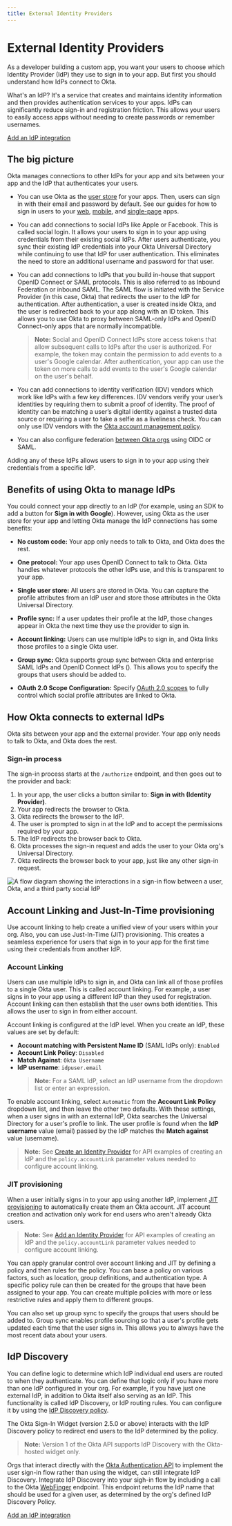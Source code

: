 ```yaml
---
title: External Identity Providers
---
```


# External Identity Providers

As a developer building a custom app, you want your users to choose which Identity Provider (IdP) they use to sign in to your app. But first you should understand how IdPs connect to Okta.

What's an IdP? It's a service that creates and maintains identity information and then provides authentication services to your apps. IdPs can significantly reduce sign-in and registration friction. This allows your users to easily access apps without needing to create passwords or remember usernames.


<a href='/docs/guides/identity-providers/' class='Button--blueDarkOutline card' data-proofer-ignore>
   <span>Add an IdP integration</span>
</a>

## The big picture

Okta manages connections to other IdPs for your app and sits between your app and the IdP that authenticates your users.

* You can use Okta as the [user store](/docs/concepts/user-profiles/) for your apps. Then, users can sign in with their email and password by default. See our guides for how to sign in users to your [web](/docs/guides/sign-into-web-app-redirect/), [mobile](/docs/guides/sign-into-mobile-app-redirect/), and [single-page](/docs/guides/sign-into-spa-redirect/) apps.

* You can add connections to social IdPs like Apple or Facebook. This is called social login. It allows your users to sign in to your app using credentials from their existing social IdPs. After users authenticate, you sync their existing IdP credentials into your Okta Universal Directory while continuing to use that IdP for user authentication. This eliminates the need to store an additional username and password for that user.

* You can add connections to IdPs that you build in-house that support OpenID Connect or SAML protocols. This is also referred to as Inbound Federation or inbound SAML. The SAML flow is initiated with the Service Provider (in this case, Okta) that redirects the user to the IdP for authentication. After authentication, a user is created inside Okta, and the user is redirected back to your app along with an ID token. This allows you to use Okta to proxy between SAML-only IdPs and OpenID Connect-only apps that are normally incompatible.

  > **Note:** Social and OpenID Connect IdPs store access tokens that allow subsequent calls to IdPs after the user is authorized. For example, the token may contain the permission to add events to a user's Google calendar. After authentication, your app can use the token on more calls to add events to the user's Google calendar on the user's behalf.

* You can add connections to identity verification (IDV) vendors which work like IdPs with a few key differences. IDV vendors verify your user’s identities by requiring them to submit a proof of identity. The proof of identity can be matching a user’s digital identity against a trusted data source or requiring a user to take a selfie as a liveliness check. You can only use IDV vendors with the [Okta account management policy](/docs/guides/okta-account-management-policy/main/).

* You can also configure federation [between Okta orgs](/docs/guides/add-an-external-idp/oktatookta/main/) using OIDC or SAML.

Adding any of these IdPs allows users to sign in to your app using their credentials from a specific IdP.

## Benefits of using Okta to manage IdPs

You could connect your app directly to an IdP (for example, using an SDK to add a button for **Sign in with Google**). However, using Okta as the user store for your app and letting Okta manage the IdP connections has some benefits:

* **No custom code:** Your app only needs to talk to Okta, and Okta does the rest.

* **One protocol:** Your app uses OpenID Connect to talk to Okta. Okta handles whatever protocols the other IdPs use, and this is transparent to your app.

* **Single user store:** All users are stored in Okta. You can capture the profile attributes from an IdP user and store those attributes in the Okta Universal Directory.

* **Profile sync:** If a user updates their profile at the IdP, those changes appear in Okta the next time they use the provider to sign in.

* **Account linking:** Users can use multiple IdPs to sign in, and Okta links those profiles to a single Okta user.

* **Group sync:** Okta supports group sync between Okta and enterprise SAML IdPs and OpenID Connect IdPs (<ApiLifecycle access="ea" />). This allows you to specify the groups that users should be added to.

* **OAuth 2.0 Scope Configuration:** Specify [OAuth 2.0 scopes](/docs/guides/implement-oauth-for-okta/main/#scopes-and-supported-endpoints) to fully control which social profile attributes are linked to Okta.

## How Okta connects to external IdPs

Okta sits between your app and the external provider. Your app only needs to talk to Okta, and Okta does the rest.

### Sign-in process

The sign-in process starts at the `/authorize` endpoint, and then goes out to the provider and back:

1. In your app, the user clicks a button similar to: **Sign in with (Identity Provider)**.
2. Your app redirects the browser to Okta.
3. Okta redirects the browser to the IdP.
4. The user is prompted to sign in at the IdP and to accept the permissions required by your app.
5. The IdP redirects the browser back to Okta.
6. Okta processes the sign-in request and adds the user to your Okta org's Universal Directory.
7. Okta redirects the browser back to your app, just like any other sign-in request.

<div class="three-quarter">

![A flow diagram showing the interactions in a sign-in flow between a user, Okta, and a third party social IdP](/img/auth/social_login_flow.png)

<!-- Source image: https://www.figma.com/file/YH5Zhzp66kGCglrXQUag2E/%F0%9F%93%8A-Updated-Diagrams-for-Dev-Docs?type=design&node-id=4336%3A21837&mode=design&t=Zl0pQHW1kqZli8ZO-1  social_login_flow -->

</div>

<!-- Source for image. Generated using http://www.plantuml.com/plantuml/uml/

@startuml
skinparam monochrome true

participant "Okta" as ok
participant "User Agent" as ua
participant "Social Identity Provider" as idp

ua -> ok: Get /oauth2/v1/authorize
ok -> ua: 302 to IdP's Authorize Endpoint + state
ua -> idp: GET IdP's Authorize Endpoint + state
ua <-> idp: User authenticates
idp -> ua: 302 to /oauth2/v1/authorize/callback + state  + code
ua -> ok: GET /oauth2/v1/authorize/callback + state  + code
ok -> ua: 302 to redirect_uri
@enduml
-->

## Account Linking and Just-In-Time provisioning

Use account linking to help create a unified view of your users within your org. Also, you can use Just-In-Time (JIT) provisioning. This creates a seamless experience for users that sign in to your app for the first time using their credentials from another IdP.

### Account Linking

Users can use multiple IdPs to sign in, and Okta can link all of those profiles to a single Okta user. This is called account linking. For example, a user signs in to your app using a different IdP than they used for registration. Account linking can then establish that the user owns both identities. This allows the user to sign in from either account.

Account linking is configured at the IdP level. When you create an IdP, these values are set by default:

* **Account matching with Persistent Name ID** (SAML IdPs only): `Enabled`
* **Account Link Policy**: `Disabled`
* **Match Against**: `Okta Username`
* **IdP username**: `idpuser.email`
  > **Note:** For a SAML IdP, select an IdP username from the dropdown list or enter an expression.

To enable account linking, select `Automatic` from the **Account Link Policy** dropdown list, and then leave the other two defaults. With these settings, when a user signs in with an external IdP, Okta searches the Universal Directory for a user's profile to link. The user profile is found when the **IdP username** value (email) passed by the IdP matches the **Match against** value (username).

> **Note:** See [Create an Identity Provider](https://developer.okta.com/docs/api/openapi/okta-management/management/tag/IdentityProvider/#tag/IdentityProvider/operation/createIdentityProvider) for API examples of creating an IdP and the `policy.accountLink` parameter values needed to configure account linking.

### JIT provisioning

When a user initially signs in to your app using another IdP, implement [JIT provisioning](https://help.okta.com/okta_help.htm?id=ext_Identity_Providers) to automatically create them an Okta account. JIT account creation and activation only work for end users who aren't already Okta users.

> **Note:** See [Add an Identity Provider](https://developer.okta.com/docs/api/openapi/okta-management/management/tag/IdentityProvider/) for API examples of creating an IdP and the `policy.accountLink` parameter values needed to configure account linking.

You can apply granular control over account linking and JIT by defining a policy and then rules for the policy. You can base a policy on various factors, such as location, group definitions, and authentication type. A specific policy rule can then be created for the groups that have been assigned to your app. You can create multiple policies with more or less restrictive rules and apply them to different groups.

You can also set up group sync to specify the groups that users should be added to. Group sync enables profile sourcing so that a user's profile gets updated each time that the user signs in. This allows you to always have the most recent data about your users.

## IdP Discovery

You can define logic to determine which IdP individual end users are routed to when they authenticate. You can define that logic only if you have more than one IdP configured in your org. For example, if you have just one external IdP, in addition to Okta itself also serving as an IdP. This functionality is called IdP Discovery, or IdP routing rules. You can configure it by using the [IdP Discovery policy](https://developer.okta.com/docs/api/openapi/okta-management/management/tag/Policy/#tag/Policy/operation/createPolicy).

The Okta Sign-In Widget (version 2.5.0 or above) interacts with the IdP Discovery policy to redirect end users to the IdP determined by the policy.

> **Note:** Version 1 of the Okta API supports IdP Discovery with the Okta-hosted widget only.

Orgs that interact directly with the [Okta Authentication API](/docs/reference/api/authn/) to implement the user sign-in flow rather than using the widget, can still integrate IdP Discovery. Integrate IdP Discovery into your sigh-in flow by including a call to the Okta [WebFinger](/docs/reference/api/webfinger/) endpoint. This endpoint returns the IdP name that should be used for a given user, as determined by the org's defined IdP Discovery Policy.

<a href='/docs/guides/identity-providers/' class='Button--blueDarkOutline card' data-proofer-ignore>
	<span>Add an IdP integration</span>
</a>
